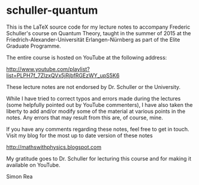 # schuller-quantum

This is the LaTeX source code for my lecture notes to accompany Frederic Schuller's course on Quantum Theory, taught in the summer of 2015 at the Friedrich-Alexander-Universität Erlangen-Nürnberg as part of the Elite Graduate Programme.

The entire course is hosted on YouTube at the following address:

http://www.youtube.com/playlist?list=PLPH7f_7ZlzxQVx5jRjbfRGEzWY_upS5K6

These lecture notes are not endorsed by Dr. Schuller or the University.

While I have tried to correct typos and errors made during the lectures (some helpfully pointed out by YouTube commenters), I have also taken the liberty to add and/or modify some of the material at various points in the notes. Any errors that may result from this are, of course, mine.

If you have any comments regarding these notes, feel free to get in touch. Visit my blog for the most up to date version of these notes

http://mathswithphysics.blogspot.com

My gratitude goes to Dr. Schuller for lecturing this course and for making it available on YouTube.

Simon Rea
